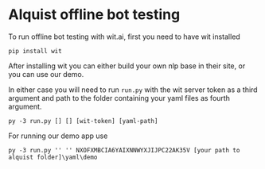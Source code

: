 Alquist offline bot testing
===========================

To run offline bot testing with wit.ai, first you need to have wit installed

	pip install wit
After installing wit you can either build your own nlp base in their site, or you can use our demo.

In either case you will need to run ``run.py`` with the wit server token as a third argument and path to the folder containing your yaml files as fourth argument.

	py -3 run.py [] [] [wit-token] [yaml-path]
	
For running our demo app use 

	py -3 run.py '' '' NXOFXMBCIA6YAIXNNWYXJIJPC22AK35V [your path to alquist folder]\yaml\demo




